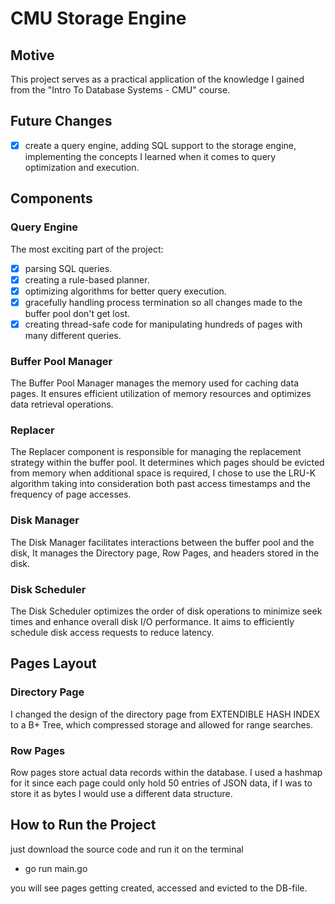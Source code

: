 # CMU Storage Engine

## Motive
This project serves as a practical application of the knowledge I gained from the "Intro To Database Systems - CMU" course.

## Future Changes
- [x] create a query engine, adding SQL support to the storage engine, implementing the concepts I learned when it comes to query optimization and execution.

## Components

### Query Engine
The most exciting part of the project:
- [x] parsing SQL queries.
- [x] creating a rule-based planner.
- [x] optimizing algorithms for better query execution.
- [x] gracefully handling process termination so all changes made to the buffer pool don't get lost.
- [x] creating thread-safe code for manipulating hundreds of pages with many different queries.

### Buffer Pool Manager

The Buffer Pool Manager manages the memory used for caching data pages. It ensures efficient utilization of memory resources and optimizes data retrieval operations.

### Replacer

The Replacer component is responsible for managing the replacement strategy within the buffer pool. It determines which pages should be evicted from memory when additional space is required, I chose to use the LRU-K algorithm taking into consideration both past access timestamps and the frequency of page accesses.

### Disk Manager

The Disk Manager facilitates interactions between the buffer pool and the disk, It manages the Directory page, Row Pages, and headers stored in the disk.

### Disk Scheduler

The Disk Scheduler optimizes the order of disk operations to minimize seek times and enhance overall disk I/O performance. It aims to efficiently schedule disk access requests to reduce latency.

## Pages Layout

### Directory Page

I changed the design of the directory page from EXTENDIBLE HASH INDEX to a B+ Tree, which compressed storage and allowed for range searches.

### Row Pages

Row pages store actual data records within the database. I used a hashmap for it since each page could only hold 50 entries of JSON data, if I was to store it as bytes I would use a different data structure.

## How to Run the Project
just download the source code and run it on the terminal
- go run main.go

you will see pages getting created, accessed and evicted to the DB-file.
